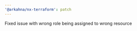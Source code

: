 ```yaml
---
'@arkahna/nx-terraform': patch
---
```


Fixed issue with wrong role being assigned to wrong resource

